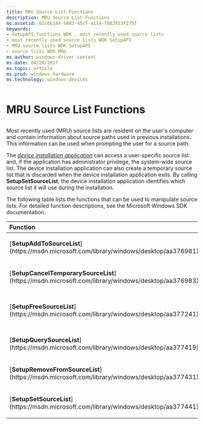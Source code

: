 ```yaml
---
title: MRU Source List Functions
description: MRU Source List Functions
ms.assetid: 62c6b144-5883-45cf-a114-7b82453f275f
keywords:
- SetupAPI functions WDK , most recently used source lists
- most recently used source lists WDK SetupAPI
- MRU source lists WDK SetupAPI
- source lists WDK MRU
ms.author: windows-driver-content
ms.date: 04/20/2017
ms.topic: article
ms.prod: windows-hardware
ms.technology: windows-devices
---
```


# MRU Source List Functions


## <a href="" id="ddk-mru-source-list-functions-dg"></a>


Most recently used (MRU) source lists are resident on the user's computer and contain information about source paths used in previous installations. This information can be used when prompting the user for a source path.

The [*device installation application*](https://msdn.microsoft.com/library/windows/hardware/ff556277#wdkgloss-device-installation-application) can access a user-specific source list and, if the application has administrator privilege, the system-wide source list. The device installation application can also create a temporary source list that is discarded when the device installation application exits. By calling **SetupSetSourceList**, the device installation application identifies which source list it will use during the installation.

The following table lists the functions that can be used to manipulate source lists. For detailed function descriptions, see the Microsoft Windows SDK documentation.

<table>
<colgroup>
<col width="50%" />
<col width="50%" />
</colgroup>
<thead>
<tr class="header">
<th align="left">Function</th>
<th align="left">Description</th>
</tr>
</thead>
<tbody>
<tr class="odd">
<td align="left"><p>[<strong>SetupAddToSourceList</strong>](https://msdn.microsoft.com/library/windows/desktop/aa376981)</p></td>
<td align="left"><p>Adds an entry to a source list.</p></td>
</tr>
<tr class="even">
<td align="left"><p>[<strong>SetupCancelTemporarySourceList</strong>](https://msdn.microsoft.com/library/windows/desktop/aa376983)</p></td>
<td align="left"><p>Cancels use of a temporary list.</p></td>
</tr>
<tr class="odd">
<td align="left"><p>[<strong>SetupFreeSourceList</strong>](https://msdn.microsoft.com/library/windows/desktop/aa377241)</p></td>
<td align="left"><p>Frees resources allocated by a previous call to [<strong>SetupSetSourceList</strong>](https://msdn.microsoft.com/library/windows/desktop/aa377441).</p></td>
</tr>
<tr class="even">
<td align="left"><p>[<strong>SetupQuerySourceList</strong>](https://msdn.microsoft.com/library/windows/desktop/aa377419)</p></td>
<td align="left"><p>Queries the current list of installation sources.</p></td>
</tr>
<tr class="odd">
<td align="left"><p>[<strong>SetupRemoveFromSourceList</strong>](https://msdn.microsoft.com/library/windows/desktop/aa377431)</p></td>
<td align="left"><p>Removes an entry from an installation source list.</p></td>
</tr>
<tr class="even">
<td align="left"><p>[<strong>SetupSetSourceList</strong>](https://msdn.microsoft.com/library/windows/desktop/aa377441)</p></td>
<td align="left"><p>Sets the installation source list to the system MRU list, the user MRU list, or a temporary list.</p></td>
</tr>
</tbody>
</table>

 

 

 





